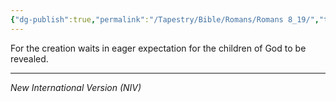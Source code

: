 ```yaml
---
{"dg-publish":true,"permalink":"/Tapestry/Bible/Romans/Romans 8_19/","title":"Romans 8:19","hide":true,"tags":["bible-verse","bible-verse"],"dgHomeLink":true,"dgShowLocalGraph":true,"dgEnableSearch":true}
---
```



 For the creation waits in eager expectation for the children of God to be revealed.

---
*New International Version (NIV)*